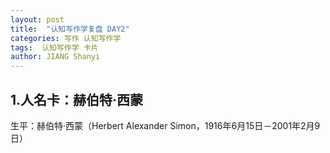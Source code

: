```yaml
---
layout: post
title:  "认知写作学复盘 DAY2"
categories: 写作 认知写作学
tags:  认知写作学 卡片
author: JIANG Shanyi
---
```


## 1.人名卡：赫伯特·西蒙

   生平：赫伯特·西蒙（Herbert Alexander Simon，1916年6月15日－2001年2月9日）
   
    
